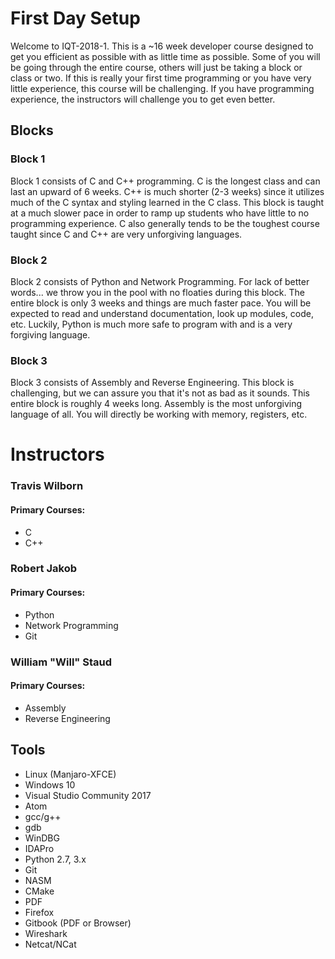 # First Day Setup

Welcome to IQT-2018-1. This is a ~16 week developer course designed to get you efficient as possible with as little time as possible. Some of you will be going through the entire course, others will just be taking a block or class or two. If this is really your first time programming or you have very little experience, this course will be challenging. If you have programming experience, the instructors will challenge you to get even better.

## Blocks

### Block 1

Block 1 consists of C and C++ programming. C is the longest class and can last an upward of 6 weeks. C++ is much shorter \(2-3 weeks\) since it utilizes much of the C syntax and styling learned in the C class. This block is taught at a much slower pace in order to ramp up students who have little to no programming experience. C also generally tends to be the toughest course taught since C and C++ are very unforgiving languages.

### Block 2

Block 2 consists of Python and Network Programming. For lack of better words... we throw you in the pool with no floaties during this block. The entire block is only 3 weeks and things are much faster pace. You will be expected to read and understand documentation, look up modules, code, etc. Luckily, Python is much more safe to program with and is a very forgiving language.

### Block 3

Block 3 consists of Assembly and Reverse Engineering. This block is challenging, but we can assure you that it's not as bad as it sounds. This entire block is roughly 4 weeks long. Assembly is the most unforgiving language of all. You will directly be working with memory, registers, etc.

# Instructors

### Travis Wilborn

#### Primary Courses:
* C
* C++

### Robert Jakob

#### Primary Courses:

* Python
* Network Programming
* Git

### William "Will" Staud

#### Primary Courses:
* Assembly
* Reverse Engineering




## Tools

* Linux \(Manjaro-XFCE\)
* Windows 10
* Visual Studio Community 2017
* Atom
* gcc/g++
* gdb
* WinDBG
* IDAPro
* Python 2.7, 3.x
* Git
* NASM
* CMake
* PDF
* Firefox
* Gitbook \(PDF or Browser\)
* Wireshark
* Netcat/NCat



